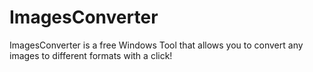 # ImagesConverter
ImagesConverter is a free Windows Tool that allows you to convert any images to different formats with a click!
